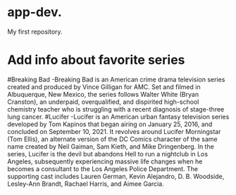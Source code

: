 # app-dev.
My first repository.
# Add info about favorite series
#Breaking Bad
-Breaking Bad is an American crime drama television series created and produced by Vince Gilligan for AMC. Set and filmed in Albuquerque, New Mexico, the series follows Walter White (Bryan Cranston), an underpaid, overqualified, and dispirited high-school chemistry teacher who is struggling with a recent diagnosis of stage-three lung cancer. 
#Lucifer
-Lucifer is an American urban fantasy television series developed by Tom Kapinos that began airing on January 25, 2016, and concluded on September 10, 2021. It revolves around Lucifer Morningstar (Tom Ellis), an alternate version of the DC Comics character of the same name created by Neil Gaiman, Sam Kieth, and Mike Dringenberg. In the series, Lucifer is the devil but abandons Hell to run a nightclub in Los Angeles, subsequently experiencing massive life changes when he becomes a consultant to the Los Angeles Police Department. The supporting cast includes Lauren German, Kevin Alejandro, D. B. Woodside, Lesley-Ann Brandt, Rachael Harris, and Aimee Garcia.

